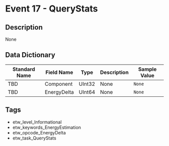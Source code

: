 # Event 17 - QueryStats

## Description
None

## Data Dictionary
|Standard Name|Field Name|Type|Description|Sample Value|
|---|---|---|---|---|
|TBD|Component|UInt32|None|`None`|
|TBD|EnergyDelta|UInt64|None|`None`|

## Tags
* etw_level_Informational
* etw_keywords_EnergyEstimation
* etw_opcode_EnergyDelta
* etw_task_QueryStats